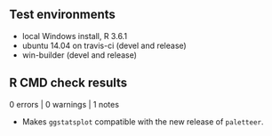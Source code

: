 ## Test environments
* local Windows install, R 3.6.1
* ubuntu 14.04 on travis-ci (devel and release)
* win-builder (devel and release)

## R CMD check results

0 errors | 0 warnings | 1 notes

  - Makes `ggstatsplot` compatible with the new release of `paletteer`.
